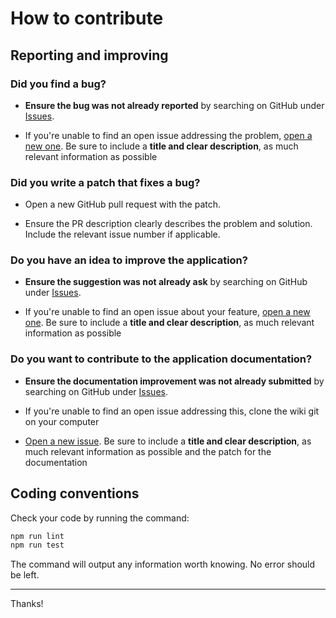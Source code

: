 # How to contribute

## Reporting and improving

### Did you find a bug?

* **Ensure the bug was not already reported** by searching on GitHub under [Issues](https://github.com/MacFJA/svelte-undoable/issues).

* If you're unable to find an open issue addressing the problem, [open a new one](https://github.com/MacFJA/svelte-undoable/issues/new). Be sure to include a **title and clear description**, as much relevant information as possible

### Did you write a patch that fixes a bug?

* Open a new GitHub pull request with the patch.

* Ensure the PR description clearly describes the problem and solution. Include the relevant issue number if applicable.

### Do you have an idea to improve the application?

* **Ensure the suggestion was not already ask** by searching on GitHub under [Issues](https://github.com/MacFJA/svelte-undoable/issues).

* If you're unable to find an open issue about your feature, [open a new one](https://github.com/MacFJA/svelte-undoable/issues/new). Be sure to include a **title and clear description**, as much relevant information as possible

### Do you want to contribute to the application documentation?

* **Ensure the documentation improvement was not already submitted** by searching on GitHub under [Issues](https://github.com/MacFJA/svelte-undoable/issues).

* If you're unable to find an open issue addressing this, clone the wiki git on your computer

* [Open a new issue](https://github.com/MacFJA/svelte-undoable/issues/new). Be sure to include a **title and clear description**, as much relevant information as possible and the patch for the documentation

## Coding conventions

Check your code by running the command:
```sh
npm run lint
npm run test
```
The command will output any information worth knowing. No error should be left.

----

Thanks!